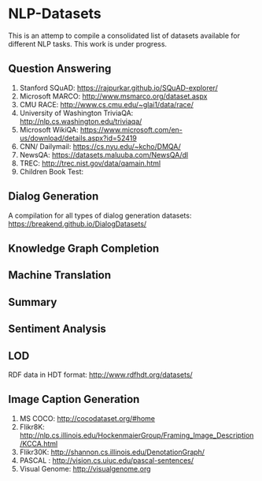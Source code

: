 # NLP-Datasets
This is an attemp to compile a consolidated list of datasets available for different NLP tasks. This work is under progress.
## Question Answering
1. Stanford SQuAD: https://rajpurkar.github.io/SQuAD-explorer/
2. Microsoft MARCO: http://www.msmarco.org/dataset.aspx
3. CMU RACE: http://www.cs.cmu.edu/~glai1/data/race/
4. University of Washington TriviaQA: http://nlp.cs.washington.edu/triviaqa/
5. Microsoft WikiQA: https://www.microsoft.com/en-us/download/details.aspx?id=52419
6. CNN/ Dailymail: https://cs.nyu.edu/~kcho/DMQA/
7. NewsQA: https://datasets.maluuba.com/NewsQA/dl
7. TREC: http://trec.nist.gov/data/qamain.html
8. Children Book Test: 
## Dialog Generation
A compilation for all types of dialog generation datasets: https://breakend.github.io/DialogDatasets/
## Knowledge Graph Completion
## Machine Translation
## Summary
## Sentiment Analysis
## LOD 
RDF data in HDT format: http://www.rdfhdt.org/datasets/

## Image Caption Generation
1. MS COCO: http://cocodataset.org/#home
2. Flikr8K: http://nlp.cs.illinois.edu/HockenmaierGroup/Framing_Image_Description/KCCA.html
3. Flikr30K: http://shannon.cs.illinois.edu/DenotationGraph/
4. PASCAL : http://vision.cs.uiuc.edu/pascal-sentences/
5. Visual Genome: http://visualgenome.org




